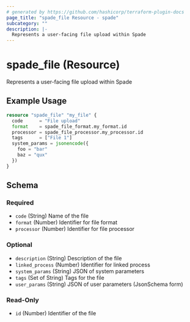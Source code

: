 ```yaml
---
# generated by https://github.com/hashicorp/terraform-plugin-docs
page_title: "spade_file Resource - spade"
subcategory: ""
description: |-
  Represents a user-facing file upload within Spade
---
```


# spade_file (Resource)

Represents a user-facing file upload within Spade

## Example Usage

```terraform
resource "spade_file" "my_file" {
  code      = "File upload"
  format    = spade_file_format.my_format.id
  processor = spade_file_processor.my_processor.id
  tags      = ["File 1"]
  system_params = jsonencode({
    foo = "bar"
    baz = "qux"
  })
}
```

<!-- schema generated by tfplugindocs -->
## Schema

### Required

- `code` (String) Name of the file
- `format` (Number) Identifier for file format
- `processor` (Number) Identifier for file processor

### Optional

- `description` (String) Description of the file
- `linked_process` (Number) Identifier for linked process
- `system_params` (String) JSON of system parameters
- `tags` (Set of String) Tags for the file
- `user_params` (String) JSON of user parameters (JsonSchema form)

### Read-Only

- `id` (Number) Identifier of the file
